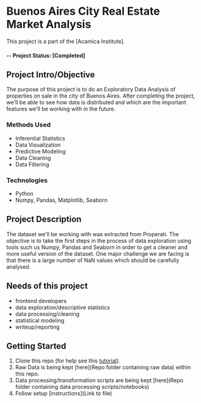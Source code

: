 # Buenos Aires City Real Estate Market Analysis
This project is a part of the [Acamica Institute].

#### -- Project Status: [Completed]

## Project Intro/Objective
The purpose of this project is to do an Exploratory Data Analysis of properties on sale in the city of Buenos Aires. After completing the project, we'll be able to see how data is distributed and which are the important features we'll be working with in the future. 

### Methods Used
* Inferential Statistics
* Data Visualization
* Predictive Modeling
* Data Cleaning
* Data Filtering

### Technologies
* Python
* Numpy, Pandas, Matplotlib, Seaborn

## Project Description
The dataset we'll be working with was extracted from Properati. The objective is to take the first steps in the process of data exploration using tools such us Numpy, Pandas and Seaborn in order to get a cleaner and more useful version of the dataset. One major challenge we are facing is that there is a large number of NaN values which should be carefully analysed. 


## Needs of this project

- frontend developers
- data exploration/descriptive statistics
- data processing/cleaning
- statistical modeling
- writeup/reporting


## Getting Started

1. Clone this repo (for help see this [tutorial](https://help.github.com/articles/cloning-a-repository/)).
2. Raw Data is being kept [here](Repo folder containing raw data) within this repo.   
3. Data processing/transformation scripts are being kept [here](Repo folder containing data processing scripts/notebooks)
4. Follow setup [instructions](Link to file)

